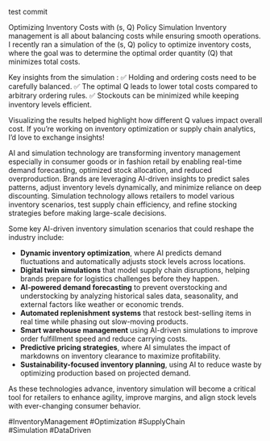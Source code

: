 test commit

Optimizing Inventory Costs with (s, Q) Policy Simulation
Inventory management is all about balancing costs while ensuring smooth operations. I recently ran a simulation of the (s, Q) policy to optimize inventory costs, where the goal was to determine the optimal order quantity (Q) that minimizes total costs.

Key insights from the simulation :
✅ Holding and ordering costs need to be carefully balanced.
✅ The optimal Q leads to lower total costs compared to arbitrary ordering rules.
✅ Stockouts can be minimized while keeping inventory levels efficient.

Visualizing the results helped highlight how different Q values impact overall cost. If you’re working on inventory optimization or supply chain analytics, I’d love to exchange insights!

AI and simulation technology are transforming inventory management especially in  consumer goods or in fashion retail by enabling real-time demand forecasting, optimized stock allocation, and reduced overproduction. Brands are leveraging AI-driven insights to predict sales patterns, adjust inventory levels dynamically, and minimize reliance on deep discounting. Simulation technology allows retailers to model various inventory scenarios, test supply chain efficiency, and refine stocking strategies before making large-scale decisions.  

Some key AI-driven inventory simulation scenarios that could reshape the industry include:  

- **Dynamic inventory optimization**, where AI predicts demand fluctuations and automatically adjusts stock levels across locations.  
- **Digital twin simulations** that model supply chain disruptions, helping brands prepare for logistics challenges before they happen.  
- **AI-powered demand forecasting** to prevent overstocking and understocking by analyzing historical sales data, seasonality, and external factors like weather or economic trends.  
- **Automated replenishment systems** that restock best-selling items in real time while phasing out slow-moving products.  
- **Smart warehouse management** using AI-driven simulations to improve order fulfillment speed and reduce carrying costs.  
- **Predictive pricing strategies**, where AI simulates the impact of markdowns on inventory clearance to maximize profitability.  
- **Sustainability-focused inventory planning**, using AI to reduce waste by optimizing production based on projected demand.  

As these technologies advance, inventory simulation will become a critical tool for retailers to enhance agility, improve margins, and align stock levels with ever-changing consumer behavior.

#InventoryManagement #Optimization #SupplyChain #Simulation #DataDriven
